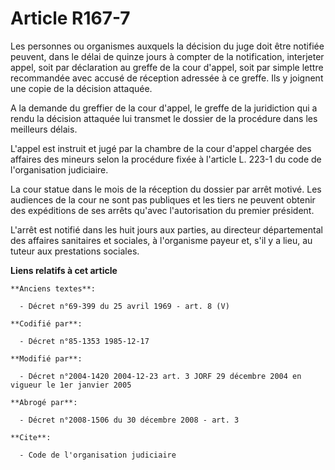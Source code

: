 # Article R167-7

Les personnes ou organismes auxquels la décision du juge doit être notifiée peuvent, dans le délai de quinze jours à compter
de la notification, interjeter appel, soit par déclaration au greffe de la cour d'appel, soit par simple lettre recommandée
avec accusé de réception adressée à ce greffe. Ils y joignent une copie de la décision attaquée.

A la demande du greffier de la cour d'appel, le greffe de la juridiction qui a rendu la décision attaquée lui transmet le
dossier de la procédure dans les meilleurs délais.

L'appel est instruit et jugé par la chambre de la cour d'appel chargée des affaires des mineurs selon la procédure fixée à
l'article L. 223-1 du code de l'organisation judiciaire. 

La cour statue dans le mois de la réception du dossier par arrêt motivé. Les audiences de la cour ne sont pas publiques et
les tiers ne peuvent obtenir des expéditions de ses arrêts qu'avec l'autorisation du premier président. 

L'arrêt est notifié dans les huit jours aux parties, au directeur départemental des affaires sanitaires et sociales, à
l'organisme payeur et, s'il y a lieu, au tuteur aux prestations sociales.

**Liens relatifs à cet article**

	**Anciens textes**:

	  - Décret n°69-399 du 25 avril 1969 - art. 8 (V)

	**Codifié par**:

	  - Décret n°85-1353 1985-12-17

	**Modifié par**:

	  - Décret n°2004-1420 2004-12-23 art. 3 JORF 29 décembre 2004 en vigueur le 1er janvier 2005

	**Abrogé par**:

	  - Décret n°2008-1506 du 30 décembre 2008 - art. 3

	**Cite**:

	  - Code de l'organisation judiciaire
